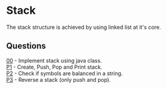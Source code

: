 # Stack
The stack structure is achieved by using linked list at it's core. 

## Questions
[00](https://github.com/Lakshitnagar/DS-ALGO/blob/master/ds/stack/Stack.java) - Implement stack using java class.\
[P1](https://github.com/Lakshitnagar/DS-ALGO/tree/master/ds/stack/p1) - Create, Push, Pop and Print stack.\
[P2](https://github.com/Lakshitnagar/DS-ALGO/tree/master/ds/stack/p2) - Check if symbols are balanced in a string.\
[P3](https://github.com/Lakshitnagar/DS-ALGO/tree/master/ds/stack/p3) - Reverse a stack (only push and pop).
